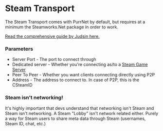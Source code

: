 # Steam Transport

The Steam Transport comes with PurrNet by default, but requires at a minimum the Steamworks.Net package in order to work.

[Read the comprehensive guide by Judsin here.](../../guides/steam-setup/connect-with-steam.md)

### Parameters

* Server Port - The port to connect through
* Dedicated server - Whether you're connecting as/to a [Steam Game Server](https://partner.steamgames.com/doc/features/multiplayer/game_servers)
* Peer To Peer - Whether you want clients connecting directly using P2P
* Address - The address to connect to. In case of P2P, this is the CSteamID

### Steam isn't networking!

It's highly important that devs understand that networking isn't Steam and Steam isn't networking. A Steam "Lobby" isn't network related either. Purely a way for Steam users to share meta data through Steam (usernames, Steam ID, chat, etc.)

